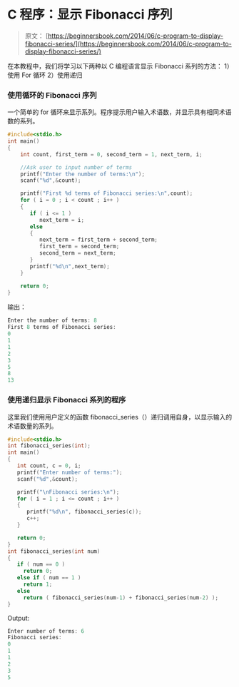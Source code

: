 # C 程序：显示 Fibonacci 序列

> 原文： [https://beginnersbook.com/2014/06/c-program-to-display-fibonacci-series/](https://beginnersbook.com/2014/06/c-program-to-display-fibonacci-series/)

在本教程中，我们将学习以下两种以 C 编程语言显示 Fibonacci 系列的方法：
1）使用 For 循环
2）使用递归

### 使用循环的 Fibonacci 序列

一个简单的 for 循环来显示系列。程序提示用户输入术语数，并显示具有相同术语数的系列。

```c
#include<stdio.h>
int main()
{
    int count, first_term = 0, second_term = 1, next_term, i;

    //Ask user to input number of terms 
    printf("Enter the number of terms:\n");
    scanf("%d",&count);

    printf("First %d terms of Fibonacci series:\n",count);
    for ( i = 0 ; i < count ; i++ )
    {
       if ( i <= 1 )
          next_term = i;
       else
       {
          next_term = first_term + second_term;
          first_term = second_term;
          second_term = next_term;
       }
       printf("%d\n",next_term);
    }

    return 0;
}
```

输出：

```c
Enter the number of terms: 8
First 8 terms of Fibonacci series:
0
1
1
2
3
5
8
13
```

### 使用递归显示 Fibonacci 系列的程序

这里我们使用用户定义的函数 fibonacci_series（）递归调用自身，以显示输入的术语数量的系列。

```c
#include<stdio.h>
int fibonacci_series(int);
int main()
{
   int count, c = 0, i;
   printf("Enter number of terms:");
   scanf("%d",&count);

   printf("\nFibonacci series:\n");
   for ( i = 1 ; i <= count ; i++ )
   {
      printf("%d\n", fibonacci_series(c));
      c++; 
   }

   return 0;
}
int fibonacci_series(int num)
{
   if ( num == 0 )
     return 0;
   else if ( num == 1 )
     return 1;
   else
     return ( fibonacci_series(num-1) + fibonacci_series(num-2) );
}
```

Output:

```c
Enter number of terms: 6
Fibonacci series:
0
1
1
2
3
5
```